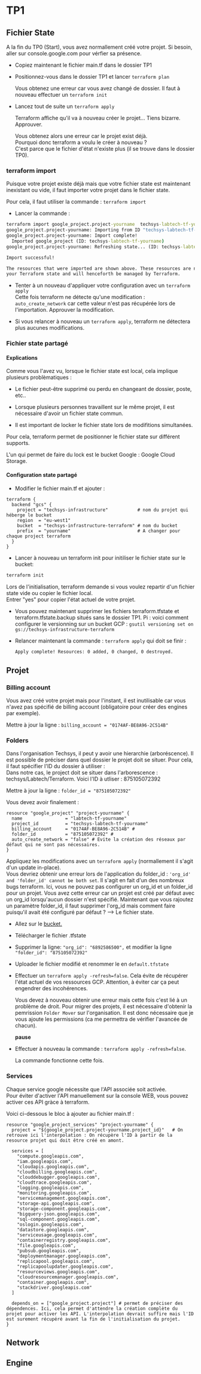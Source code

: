 # TP1

## Fichier State

A la fin du TP0 (Start), vous avez normallement créé votre projet. Si besoin, aller sur console.google.com pour vérfier sa présence.

- Copiez maintenant le fichier main.tf dans le dossier TP1

- Positionnez-vous dans le dossier TP1 et lancer `terraform plan`

  Vous obtenez une erreur car vous avez changé de dossier. Il faut à nouveau effectuer un `terraform init`

- Lancez tout de suite un `terraform apply`

  Terraform affiche qu'il va à nouveau créer le projet... Tiens bizarre.  
  Approuver.  

  Vous obtenez alors une erreur car le projet exist déjà.  
  Pourquoi donc terraform a voulu le créer à nouveau ?  
  C'est parce que le fichier d'état n'existe plus (il se trouve dans le dossier TP0).  

### terraform import

Puisque votre projet existe déjà mais que votre fichier state est maintenant inexistant ou vide, il faut importer votre projet dans le fichier state.

Pour cela, il faut utiliser la commande : `terraform import`

- Lancer la commande :

```cmd
terraform import google_project.project-yourname  techsys-labtech-tf-yourname
google_project.project-yourname: Importing from ID "techsys-labtech-tf-yourname"...
google_project.project-yourname: Import complete!
  Imported google_project (ID: techsys-labtech-tf-yourname)
google_project.project-yourname: Refreshing state... (ID: techsys-labtech-tf-yourname)

Import successful!

The resources that were imported are shown above. These resources are now in
your Terraform state and will henceforth be managed by Terraform.
```

- Tenter à un nouveau d'appliquer votre configuration avec un `terraform apply`  
  Cette fois terraform ne détecte qu'une modification : `auto_create_network` car cette valeur n'est pas récupérée lors de l'importation. Approuver la modification.

- Si vous relancer à nouveau un `terraform apply`, terraform ne détectera plus aucunes modifications.

### Fichier state partagé

#### Explications

Comme vous l'avez vu, lorsque le fichier state est local, cela implique plusieurs problèmatiques :

- Le fichier peut-être supprimé ou perdu en changeant de dossier, poste, etc..

- Lorsque plusieurs personnes travaillent sur le même projet, il est nécessaire d'avoir un fichier state commun.

- Il est important de locker le fichier state lors de modifitions simultanées.

Pour cela, terraform permet de positionner le fichier state sur différent supports.

L'un qui permet de faire du lock est le bucket Google : Google Cloud Storage.

#### Configuration state partagé

- Modifier le fichier main.tf et ajouter :

```HLC
terraform {
  backend "gcs" {
    project = "techsys-infrastructure"           # nom du projet qui héberge le bucket
    region  = "eu-west1"
    bucket  = "techsys-infrastructure-terraform" # nom du bucket
    prefix  = "yourname"                         # A changer pour chaque project terraform
  }
}
```

- Lancer à nouveau un terraform init pour initiliser le fichier state sur le bucket:

```cmd
terraform init
```

Lors de l'initialisation, terraform demande si vous voulez repartir d'un fichier state vide ou copier le fichier local.  
Entrer "yes" pour copier l'état actuel de votre projet.  

- Vous pouvez maintenant supprimer les fichiers terraform.tfstate et terraform.tfstate.backup situés sans le dossier TP1.
  Pi : voici comment configurer le versionning sur un bucket GCP : `gsutil versioning set on gs://techsys-infrastructure-terraform`

- Relancer maintenant la commande : `terraform apply` qui doit se finir :

  ```cmd
  Apply complete! Resources: 0 added, 0 changed, 0 destroyed.
  ```

## Projet

### Billing account

Vous avez créé votre projet mais pour l'instant, il est inutilisable car vous n'avez pas spécifié de billing account (obligatoire pour créer des engines par exemple).

Mettre à jour la ligne : `billing_account = "0174AF-BE8A96-2C514B"`

### Folders

Dans l'organisation Techsys, il peut y avoir une hierarchie (arboréscence). Il est possible de préciser dans quel dossier le projet doit se situer. Pour cela, il faut spécifier l'ID du dossier à utiliser :  
Dans notre cas, le project doit se situer dans l'arborescence : techsys/Labtech/Terraform.
Voici l'ID à utliser : 875105072392  

Mettre à jour la ligne : `folder_id = "875105072392"`

Vous devez avoir finalement :

```HLC
resource "google_project" "project-yourname" {
  name                = "labtech-tf-yourname"
  project_id          = "techsys-labtech-tf-yourname"
  billing_account     = "0174AF-BE8A96-2C514B" #
  folder_id           = "875105072392" #
  auto_create_network = "false" # Evite la création des réseaux par défaut qui ne sont pas nécessaires.
}
```

Appliquez les modifications avec un `terraform apply` (normallement il s'agit d'un update in-place).  
Vous devriez obtenir une erreur lors de l'application du folder_id : `'org_id' and 'folder_id' cannot be both set`.
Il s'agit en fait d'un des nombreux bugs terraform. Ici, vous ne pouvez pas configurer un org_id et un folder_id pour un projet. Vous avez cette erreur car un projet est créé par défaut avec un org_id lorsqu'aucun dossier n'est spécifié. Maintenant que vous rajoutez un paramètre folder_id, il faut supprimer l'org_id mais comment faire puisqu'il avait été configuré par défaut ? --> Le fichier state.

- Allez sur le [bucket.](https://console.cloud.google.com/storage/browser/techsys-infrastructure-terraform)

- Télécharger le fichier .tfstate

- Supprimer la ligne: `"org_id": "6892586500",` et modifier la ligne `"folder_id": "875105072392"`

- Uploader le fichier modifié et renommer le en `default.tfstate`

- Effectuer un `terraform apply -refresh=false`. Cela évite de récupérer l'état actuel de vos ressources GCP. Attention, à éviter car ça peut engendrer des incohérences.  

  Vous devez à nouveau obtenir une erreur mais cette fois c'est lié à un problème de droit. Pour migrer des projets, il est nécessaire d'obtenir la pemrission `Folder Mover` sur l'organisation. Il est donc nécessaire que je vous ajoute les permissions (ca me permettra de vérifier l'avancée de chacun).

  **pause**

- Effectuer à nouveau la commande :  `terraform apply -refresh=false`.  
  
  La commande fonctionne cette fois.

### Services

Chaque service google nécessite que l'API associée soit activée.  
Pour éviter d'activer l'API manuellement sur la console WEB, vous pouvez activer ces API gràce à terraform.  

Voici ci-dessous le bloc à ajouter au fichier main.tf :

```HLC
resource "google_project_services" "project-yourname" {
  project = "${google_project.project-yourname.project_id}"   # On retrouve ici l'interpolation : On récupère l'ID à partir de la resource projet qui doit être créé en amont.

  services = [
    "compute.googleapis.com",
    "iam.googleapis.com",
    "cloudapis.googleapis.com",
    "cloudbilling.googleapis.com",
    "clouddebugger.googleapis.com",
    "cloudtrace.googleapis.com",
    "logging.googleapis.com",
    "monitoring.googleapis.com",
    "servicemanagement.googleapis.com",
    "storage-api.googleapis.com",
    "storage-component.googleapis.com",
    "bigquery-json.googleapis.com",
    "sql-component.googleapis.com",
    "oslogin.googleapis.com",
    "datastore.googleapis.com",
    "serviceusage.googleapis.com",
    "containerregistry.googleapis.com",
    "file.googleapis.com",
    "pubsub.googleapis.com",
    "deploymentmanager.googleapis.com",
    "replicapool.googleapis.com",
    "replicapoolupdater.googleapis.com",
    "resourceviews.googleapis.com",
    "cloudresourcemanager.googleapis.com",
    "container.googleapis.com",
    "stackdriver.googleapis.com"
  ]

  depends_on = ["google_project.project"] # permet de préciser des dépendences. Ici, cela permet d'attendre la création complète du projet pour activer les API. L'interpolation devrait suffire mais l'ID est surement récupéré avant la fin de l'initialisation du projet.
}
```

## Network

## Engine